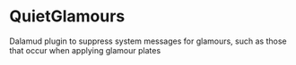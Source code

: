 # QuietGlamours
Dalamud plugin to suppress system messages for glamours, such as those that occur when applying glamour plates
